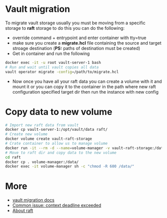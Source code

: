 # Vault migration
To migrate vault storage usually you must be moving from a specific storage to **raft** storage to do this you can do the following:
- override command + entrypoint and enter container with tty=true
- make sure you create a **migrate.hcl** file containing the source and target stroage destination (**PS:** paths of destination must be created)
- Get in container and run the following
```sh
docker exec -it -u root vault-server-1 bash
# Run and wait until vault copies all data
vault operator migrate -config=/path/to/migrate.hcl

```
- Now once you have all your raft data you can create a volume with it and mount it or you can copy it to the container in the path where new raft configuration specified target dir then run the instance with new config


# Copy data to new volume
```sh
# Import new raft data from vault
docker cp vault-server-1:/opt/vault/data raft/
# Create new volume
docker volume create vault-raft-storage
# Crate container to allow us to manage volume
docker run -it --rm -d --name=volume-manager -v vault-raft-storage:/data -w /data alpine sh -c "tail -f /dev/null"
# Move to raft dir and copy data to the new volume
cd raft
docker cp . volume-manager:/data/ 
docker exec -it volume-manager sh -c "chmod -R 600 /data/"
```


# More
- [vault migration docs](https://developer.hashicorp.com/vault/docs/commands/operator/migrate)
- [Common issue: context deadline exceeded](https://github.com/hashicorp/vault/issues/18188)
- [About raft](https://developer.hashicorp.com/vault/docs/configuration/storage/raft)